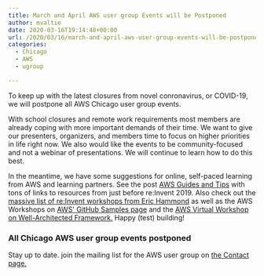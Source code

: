 ```yaml
---
title: March and April AWS user group Events will be Postponed
author: mvaltie
date: 2020-03-16T19:14:48+00:00
url: /2020/03/16/march-and-april-aws-user-group-events-will-be-postponed/
categories:
  - Chicago
  - AWS
  - ugroup

---
```

To keep up with the latest closures from novel conronavirus, or COVID-19, we will postpone all AWS Chicago user group events.

With school closures and remote work requirements most members are already coping with more important demands of their time. We want to give our presenters, organizers, and members time to focus on higher priorities in life right now. We also would like the events to be community-focused and not a webinar of presentations. We will continue to learn how to do this best.

In the meantime, we have some suggestions for online, self-paced learning from AWS and learning partners. See the post [AWS Guides and Tips][1] with tons of links to resources from just before re:Invent 2019. Also check out the <a href="https://alestic.com/2019/12/aws-reinvent-2019-workshops-jennine/?ck_subscriber_id=512841042" target="_blank" rel="noopener noreferrer">massive list of re:Invent workshops from Eric Hammond</a> as well as the AWS Workshops on <a href="https://github.com/aws-samples" target="_blank" rel="noopener noreferrer">AWS' GitHub Samples page</a> and the  <a href="https://pages.awscloud.com/AWS-Virtual-Workshop_2019_VW_s01-ENT.html" target="_blank" rel="noopener noreferrer">AWS Virtual Workshop on Well-Architected Framework.</a> Happy (test) building!

### All Chicago AWS user group events postponed

Stay up to date. join the mailing list for the AWS user group on [the Contact page.][2]

 [1]: /AWS-Guides-and-Tips-of-2019.html
 [2]: https://chicagoaws.com/contact.html